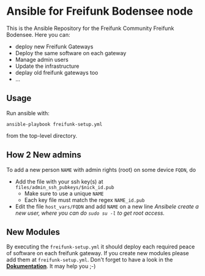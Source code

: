 Ansible for Freifunk Bodensee node
==================================

This is the Ansible Repository for the Freifunk Community Freifunk Bodensee.
Here you can:
* deploy new Freifunk Gateways
* Deploy the same software on each gateway
* Manage admin users
* Update the infrastructure
* deplay old freifunk gateways too
* ...


Usage
-----

Run ansible with:

    ansible-playbook freifunk-setup.yml

from the top-level directory.


How 2 New admins
----------

To add a new person `NAME` with admin rights (root) on some device `FQDN`, do

* Add the file with your ssh key(s) at `files/admin_ssh_pubkeys/$nick_id.pub`
  * Make sure to use a unique `NAME`
  * Each key file must match the regex `NAME_id.pub`
* Edit the file `host_vars/FQDN` and add `NAME` on a new line
*Ansibele create a new user, where you can do `sudo su -l` to get root access.*

New Modules
---------
By executing the `freifunk-setup.yml` it should deploy each required peace of software on each freifunk gateway.
If you create new modules please add them at `freifunk-setup.yml`.
Don't forget to have a look in the [**Dokumentation**](http://docs.ansible.com/ansible/latest/list_of_all_modules.html). It may help you ;-)

